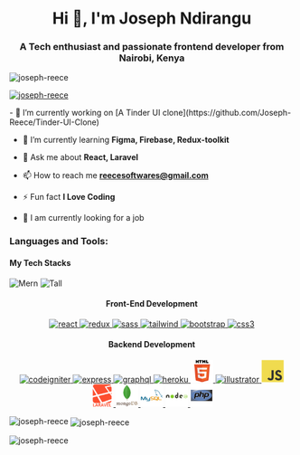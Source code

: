 <h1 align="center">Hi 👋, I'm Joseph Ndirangu</h1>
<h3 align="center">A Tech enthusiast and passionate frontend developer from Nairobi, Kenya</h3>

<p align="left"> <img src="https://komarev.com/ghpvc/?username=joseph-reece&label=Profile%20views&color=0e75b6&style=flat" alt="joseph-reece" /> </p>

<p align="left"> <a href="https://github.com/ryo-ma/github-profile-trophy"><img src="https://github-profile-trophy.vercel.app/?username=joseph-reece" alt="joseph-reece" /></a> </p>
- 🔭 I’m currently working on [A Tinder UI clone](https://github.com/Joseph-Reece/Tinder-UI-Clone)

- 🌱 I’m currently learning **Figma, Firebase, Redux-toolkit**

- 💬 Ask me about **React, Laravel**

- 📫 How to reach me **reecesoftwares@gmail.com**

- ⚡ Fun fact **I Love Coding**

- 🤝 I am currently looking for a job 

<h3 align="left">Languages and Tools:</h3>

<h4>My Tech Stacks</h4>
<div display="flex" padding="5">
    <img src="https://img.shields.io/static/v1?label=MERN&message=Full-stack&color=%2361DAFB?style=flat-square&logo=react" alt="Mern"/>
    <img src="https://img.shields.io/static/v1?label=Tall&message=Full-stack&color=%23FF2D20?style=flat-square&logo=laravel" alt="Tall"/>
    <!--
    <img src="https://img.shields.io/badge/-JavaScript-%23FF2D20?style=flat-square&logo=javascript" alt="js />
-->
</div>
<h4 align="center">Front-End Development</h4>

<div align="center" >
    <!-- Reactjs -->
    <a href="https://reactjs.org/" target="_blank" padding="5px"> <img src="https://img.shields.io/badge/-Reactjs-%230D1117?style=flat-square&logo=react" alt="react"  height="40"/> </a> 
      <!-- Redux -->
    <a href="https://redux.js.org" target="_blank"> <img src="https://img.shields.io/badge/-Redux-%230D1117?style=flat-square&logo=redux" alt="redux" height="40"/> </a> 
    <!-- Sass -->
    <a href="https://sass-lang.com" target="_blank"> <img src="https://img.shields.io/badge/-SASS-%230D1117?style=flat-square&logo=sass" alt="sass"  height="40"/> </a> 
    <!-- Tailwind -->
    <a href="https://tailwindcss.com/" target="_blank"> <img src="https://img.shields.io/badge/-Tailwind-%230D1117?style=flat-square&logo=tailwind-css" alt="tailwind"  height="40"/> </a>
<!-- Bootstrap -->
    <a href="https://getbootstrap.com" target="_blank"> <img src="https://img.shields.io/badge/-Bootstrap 5.0-%230D1117?style=flat-square&logo=bootstrap" alt="bootstrap"  height="40"/> </a> 
     <!-- CSS3 -->
    <a href="https://www.w3schools.com/css/" target="_blank"> <img src="https://img.shields.io/badge/-CSS3-%230D1117?style=flat-square&logo=css3" alt="css3"  height="40"/> </a>
</div>
<h4 align="center"> Backend Development</h4>
<p align="center">    
    <!-- Codeigniter -->
    <a href="https://codeigniter.com" target="_blank"> <img src="https://img.shields.io/badge/-Codeigniter-%230D1117?style=flat-square&logo=codeigniter" alt="codeigniter"  height="40"/> </a>
   <!-- Expressjs-->
    <a href="https://expressjs.com" target="_blank">  <img src="https://img.shields.io/badge/-Express-%230D1117?style=flat-square&logo=express" alt="express"  height="40"/> </a> 
    <!-- Graphql -->
    <a href="https://graphql.org" target="_blank"> <img src="https://www.vectorlogo.zone/logos/graphql/graphql-icon.svg" alt="graphql" width="40" height="40"/> </a> 
    <!-- Heroku -->
    <a href="https://heroku.com" target="_blank"> <img src="https://www.vectorlogo.zone/logos/heroku/heroku-icon.svg" alt="heroku" width="40" height="40"/> </a>
    <!-- Html5 -->
    <a href="https://www.w3.org/html/" target="_blank"> <img src="https://raw.githubusercontent.com/devicons/devicon/master/icons/html5/html5-original-wordmark.svg" alt="html5" width="40" height="40"/> </a> 
    <!-- Illustrator -->
    <a href="https://www.adobe.com/in/products/illustrator.html" target="_blank"> <img src="https://www.vectorlogo.zone/logos/adobe_illustrator/adobe_illustrator-icon.svg" alt="illustrator" width="40" height="40"/> </a> 
    <!-- Javascript -->
    <a href="https://developer.mozilla.org/en-US/docs/Web/JavaScript" target="_blank"> <img src="https://raw.githubusercontent.com/devicons/devicon/master/icons/javascript/javascript-original.svg" alt="javascript" width="40" height="40"/> </a> 
    <!-- Laravel -->
    <a href="https://laravel.com/" target="_blank"> <img src="https://raw.githubusercontent.com/devicons/devicon/master/icons/laravel/laravel-plain-wordmark.svg" alt="laravel" width="40" height="40"/> </a> 
    <!-- MongoDB -->
    <a href="https://www.mongodb.com/" target="_blank"> <img src="https://raw.githubusercontent.com/devicons/devicon/master/icons/mongodb/mongodb-original-wordmark.svg" alt="mongodb" width="40" height="40"/> </a> 
    <!-- MySQl -->
    <a href="https://www.mysql.com/" target="_blank"> <img src="https://raw.githubusercontent.com/devicons/devicon/master/icons/mysql/mysql-original-wordmark.svg" alt="mysql" width="40" height="40"/> </a> 
    <!-- Nodejs -->
    <a href="https://nodejs.org" target="_blank"> <img src="https://raw.githubusercontent.com/devicons/devicon/master/icons/nodejs/nodejs-original-wordmark.svg" alt="nodejs" width="40" height="40"/> </a> 
    <!-- PHP -->
    <a href="https://www.php.net" target="_blank"> <img src="https://raw.githubusercontent.com/devicons/devicon/master/icons/php/php-original.svg" alt="php" width="40" height="40"/> </a> 
    
</p>

<p><img align="left" src="https://github-readme-stats.vercel.app/api/top-langs?username=joseph-reece&show_icons=true&locale=en&layout=compact" alt="joseph-reece" /></p>

<p>&nbsp;<img align="center" src="https://github-readme-stats.vercel.app/api?username=joseph-reece&show_icons=true&locale=en" alt="joseph-reece" /></p>

<p><img align="center" src="https://github-readme-streak-stats.herokuapp.com/?user=joseph-reece&" alt="joseph-reece" /></p>
